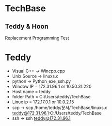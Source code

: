 # TechBase

## Teddy & Hoon

Replacement Programming Test

# Teddy 
- Visual C++ -> Wincpp.cpp
- Unix Source -> linuxs.c
- python -> Python_exe_ssh.py
- Window IP = 172.31.96.1 or 10.50.31.220
- Host name = teddy
- folder Path = C:\Users\teddy\TechBase
- Linux ip = 172.17.0.1 or 10.0.2.15
- scp -> scp /home/teddy/문서/TechBase/linuxs.c teddy@172.31.96.1:C:/Users/teddy/TechBase
- ssh -> ssh teddy@172.31.96.1



